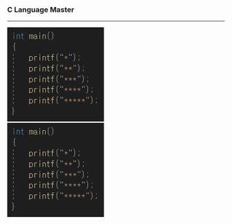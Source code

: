 ### C Language Master
___
![천재](https://github.com/aguchim/aguchim/blob/main/unknown.png)  
![천재](https://github.com/aguchim/aguchim/blob/main/asd.png)
